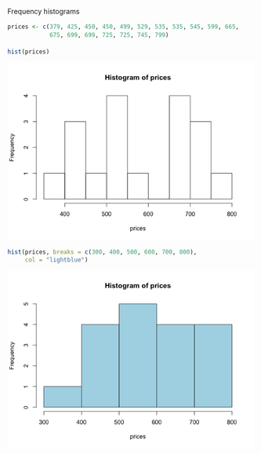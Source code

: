 Frequency histograms

``` r
prices <- c(379, 425, 450, 450, 499, 529, 535, 535, 545, 599, 665,
            675, 699, 699, 725, 725, 745, 799)

hist(prices)
```

![](FrequencyHistogram_files/figure-markdown_github/unnamed-chunk-1-1.png)

``` r
hist(prices, breaks = c(300, 400, 500, 600, 700, 800),
     col = "lightblue")
```

![](FrequencyHistogram_files/figure-markdown_github/unnamed-chunk-1-2.png)
